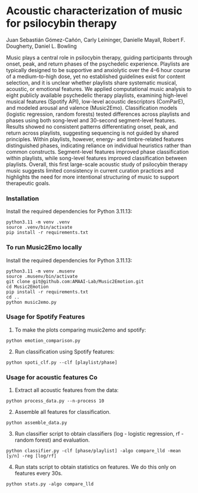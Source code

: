 # Acoustic characterization of music for psilocybin therapy
Juan Sebastián Gómez-Cañón, Carly Leininger, Danielle Mayall, Robert F. Dougherty, Daniel L. Bowling

Music plays a central role in psilocybin therapy, guiding participants through onset, peak, and return phases of the psychedelic experience. Playlists are typically designed to be supportive and anxiolytic over the 4–6 hour course of a medium-to-high dose, yet no established guidelines exist for content selection, and it is unclear whether playlists share systematic musical, acoustic, or emotional features. We applied computational music analysis to eight publicly available psychedelic therapy playlists, examining high-level musical features (Spotify API), low-level acoustic descriptors (ComParE), and modeled arousal and valence (Music2Emo). Classification models (logistic regression, random forests) tested differences across playlists and phases using both song-level and 30-second segment-level features. Results showed no consistent patterns differentiating onset, peak, and return across playlists, suggesting sequencing is not guided by shared principles. Within playlists, however, energy- and timbre-related features distinguished phases, indicating reliance on individual heuristics rather than common constructs. Segment-level features improved phase classification within playlists, while song-level features improved classification between playlists. Overall, this first large-scale acoustic study of psilocybin therapy music suggests limited consistency in current curation practices and highlights the need for more intentional structuring of music to support therapeutic goals.

### Installation 
Install the required dependencies for Python 3.11.13:
```
python3.11 -m venv .venv
source .venv/bin/activate
pip install -r requirements.txt
```

### To run Music2Emo locally
Install the required dependencies for Python 3.11.13:
```
python3.11 -m venv .musenv
source .musenv/bin/activate
git clone git@github.com:AMAAI-Lab/Music2Emotion.git
cd Music2Emotion
pip install -r requirements.txt
cd ..
python music2emo.py
```

### Usage for Spotify Features
1. To make the plots comparing music2emo and spotify:
```
python emotion_comparison.py
```

2. Run classification using Spotify features:
```
python spoti_clf.py --clf [playlist/phase]
```

### Usage for acoustic features Co

1. Extract all acoustic features from the data:
```
python process_data.py --n-process 10
```

2. Assemble all features for classification.
```
python assemble_data.py
```

3. Run classifier script to obtain classifiers (log - logistic regression, rf - random forest) and evaluation. 
```
python classifier.py -clf [phase/playlist] -algo compare_lld -mean [y/n] -reg [log/rf]
```

4. Run stats script to obtain statistics on features. We do this only on features every 30s.
```
python stats.py -algo compare_lld
```






